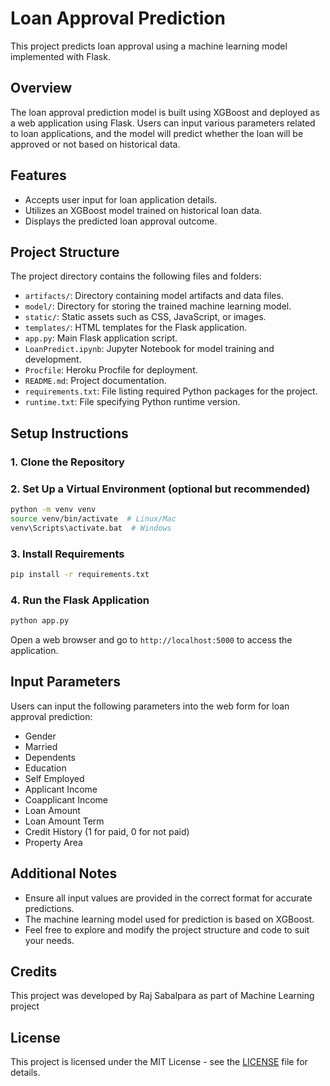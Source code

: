 # Loan Approval Prediction

This project predicts loan approval using a machine learning model implemented with Flask.

## Overview

The loan approval prediction model is built using XGBoost and deployed as a web application using Flask. Users can input various parameters related to loan applications, and the model will predict whether the loan will be approved or not based on historical data.

## Features

- Accepts user input for loan application details.
- Utilizes an XGBoost model trained on historical loan data.
- Displays the predicted loan approval outcome.

## Project Structure

The project directory contains the following files and folders:

- `artifacts/`: Directory containing model artifacts and data files.
- `model/`: Directory for storing the trained machine learning model.
- `static/`: Static assets such as CSS, JavaScript, or images.
- `templates/`: HTML templates for the Flask application.
- `app.py`: Main Flask application script.
- `LoanPredict.ipynb`: Jupyter Notebook for model training and development.
- `Procfile`: Heroku Procfile for deployment.
- `README.md`: Project documentation.
- `requirements.txt`: File listing required Python packages for the project.
- `runtime.txt`: File specifying Python runtime version.

## Setup Instructions

### 1. Clone the Repository

### 2. Set Up a Virtual Environment (optional but recommended)

```bash
python -m venv venv
source venv/bin/activate  # Linux/Mac
venv\Scripts\activate.bat  # Windows
```

### 3. Install Requirements

```bash
pip install -r requirements.txt
```

### 4. Run the Flask Application

```bash
python app.py
```

Open a web browser and go to `http://localhost:5000` to access the application.

## Input Parameters

Users can input the following parameters into the web form for loan approval prediction:

- Gender
- Married
- Dependents
- Education
- Self Employed
- Applicant Income
- Coapplicant Income
- Loan Amount
- Loan Amount Term
- Credit History (1 for paid, 0 for not paid)
- Property Area

## Additional Notes

- Ensure all input values are provided in the correct format for accurate predictions.
- The machine learning model used for prediction is based on XGBoost.
- Feel free to explore and modify the project structure and code to suit your needs.

## Credits

This project was developed by Raj Sabalpara as part of Machine Learning project

## License

This project is licensed under the MIT License - see the [LICENSE](LICENSE) file for details.
```
